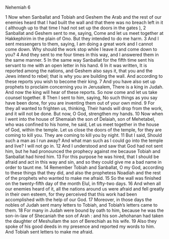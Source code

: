 Nehemiah 6

1	Now when Sanballat and Tobiah and Geshem the Arab and the rest of our enemies heard that I had built the wall and that there was no breach left in it ( although up to that time I had not set up the doors in the gates ),
2	Sanballat and Geshem sent to me, saying, Come and let us meet together at Hakkephirim in the plain of Ono. But they intended to do me harm.
3	And I sent messengers to them, saying, I am doing a great work and I cannot come down. Why should the work stop while I leave it and come down to you?
4	And they sent to me four times in this way, and I answered them in the same manner.
5	In the same way Sanballat for the fifth time sent his servant to me with an open letter in his hand.
6	In it was written, It is reported among the nations, and Geshem also says it, that you and the Jews intend to rebel; that is why you are building the wall. And according to these reports you wish to become their king.
7	And you have also set up prophets to proclaim concerning you in Jerusalem, There is a king in Judah. And now the king will hear of these reports. So now come and let us take counsel together.
8	Then I sent to him, saying, No such things as you say have been done, for you are inventing them out of your own mind.
9	For they all wanted to frighten us, thinking, Their hands will drop from the work, and it will not be done. But now, O God, strengthen my hands.
10	Now when I went into the house of Shemaiah the son of Delaiah, son of Mehetabel, who was confined to his home, he said, Let us meet together in the house of God, within the temple. Let us close the doors of the temple, for they are coming to kill you. They are coming to kill you by night.
11	But I said, Should such a man as I run away? And what man such as I could go into the temple and live? I will not go in.
12	And I understood and saw that God had not sent him, but he had pronounced the prophecy against me because Tobiah and Sanballat had hired him.
13	For this purpose he was hired, that I should be afraid and act in this way and sin, and so they could give me a bad name in order to taunt me.
14	Remember Tobiah and Sanballat, O my God, according to these things that they did, and also the prophetess Noadiah and the rest of the prophets who wanted to make me afraid.
15	So the wall was finished on the twenty-fifth day of the month Elul, in fifty-two days.
16	And when all our enemies heard of it, all the nations around us were afraid and fell greatly in their own esteem, for they perceived that this work had been accomplished with the help of our God.
17	Moreover, in those days the nobles of Judah sent many letters to Tobiah, and Tobiah’s letters came to them.
18	For many in Judah were bound by oath to him, because he was the son-in-law of Shecaniah the son of Arah : and his son Jehohanan had taken the daughter of Meshullam the son of Berechiah as his wife.
19	Also they spoke of his good deeds in my presence and reported my words to him. And Tobiah sent letters to make me afraid.

